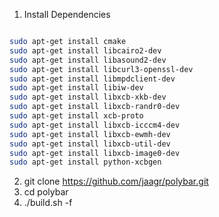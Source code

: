 1. Install Dependencies

```bash

sudo apt-get install cmake
sudo apt-get install libcairo2-dev
sudo apt-get install libasound2-dev
sudo apt-get install libcurl3-openssl-dev
sudo apt-get install libmpdclient-dev
sudo apt-get install libiw-dev
sudo apt-get install libxcb-xkb-dev
sudo apt-get install libxcb-randr0-dev
sudo apt-get install xcb-proto
sudo apt-get install libxcb-icccm4-dev
sudo apt-get install libxcb-ewmh-dev
sudo apt-get install libxcb-util-dev
sudo apt-get install libxcb-image0-dev
sudo apt-get install python-xcbgen

```

2. git clone https://github.com/jaagr/polybar.git
3. cd polybar
4. ./build.sh -f


